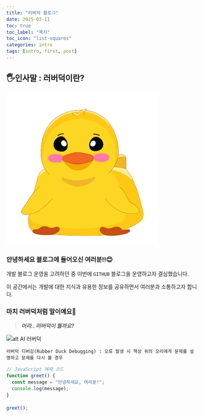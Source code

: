 ```yaml
---
title: "러버덕 블로그"
date: 2025-02-11
toc: true
toc_label: "목차"
toc_icon: "list-squares"
categories: intro
tags: [intro, first, post]
---
```


## 🖐️인사말 : 러버덕이란?

![alt](/assets/images/rubberDuck.png)

### 안녕하세요 블로그에 들어오신 여러분!!😊

개발 블로그 운영을 고려하던 중 이번에 `GITHUB` 블로그을 운영하고자 결심했습니다.

이 공간에서는 개발에 대한 지식과 유용한 정보를 공유하면서 여러분과 소통하고자 합니다.

### 마치 러버덕처럼 말이예요🦆

> **_어라.. 러버덕이 뭘까요?_**

![alt AI 러버덕](https://deokgi-park.github.io/assets/images/loverDeok.jpg)

```
러버덕 디버깅(Rubber Duck Debugging) : 오류 발생 시 책상 위의 오리에게 문제를 설명하고 문제를 다시 볼 경우
```

```javascript
// JavaScript 예제 코드
function greet() {
  const message = "안녕하세요, 여러분!";
  console.log(message);
}

greet();
```

